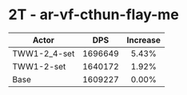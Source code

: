 # 2T - ar-vf-cthun-flay-me
| Actor | DPS | Increase |
|---|:---:|:---:|
|TWW1-2_4-set|1696649|5.43%|
|TWW1-2-set|1640172|1.92%|
|Base|1609227|0.00%|
